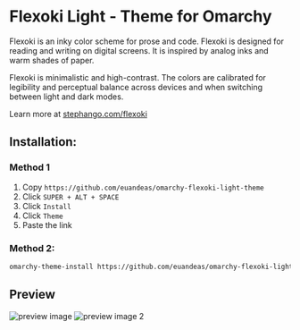 # Flexoki Light - Theme for Omarchy

Flexoki is an inky color scheme for prose and code. Flexoki is designed for reading and writing on digital screens. It is inspired by analog inks and warm shades of paper.

Flexoki is minimalistic and high-contrast. The colors are calibrated for legibility and perceptual balance across devices and when switching between light and dark modes.

Learn more at [stephango.com/flexoki](https://stephango.com/flexoki)

## Installation:

### Method 1
1. Copy `https://github.com/euandeas/omarchy-flexoki-light-theme`
2. Click `SUPER + ALT + SPACE`
3. Click `Install`
4. Click `Theme`
5. Paste the link 

### Method 2:
```bash
omarchy-theme-install https://github.com/euandeas/omarchy-flexoki-light-theme.git
```

## Preview

![preview image]()
![preview image 2]()
